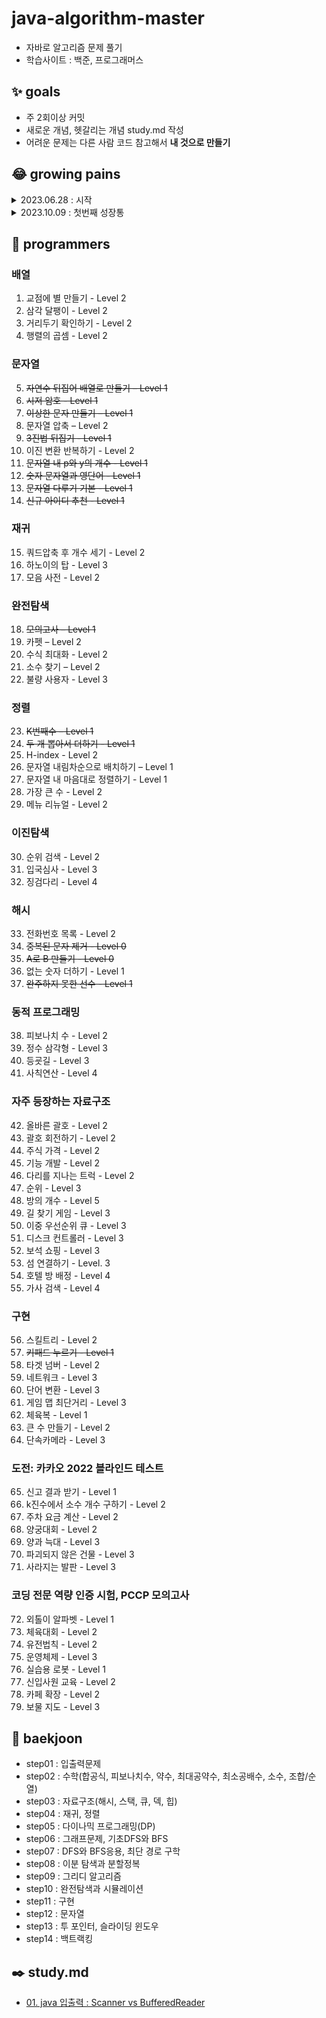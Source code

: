# java-algorithm-master
- 자바로 알고리즘 문제 풀기
- 학습사이트 : 백준, 프로그래머스

## ✨ goals
- 주 2회이상 커밋
- 새로운 개념, 헷갈리는 개념 study.md 작성
- 어려운 문제는 다른 사람 코드 참고해서 **내 것으로 만들기**

## 😂 growing pains
<details>
<summary>2023.06.28 : 시작</summary>
    <img src="./img/230628_1.png">
    <img src="./img/230628_2.png">
</details>

<details>
<summary>2023.10.09 : 첫번째 성장통</summary>
    <img src="./img/231009_1.png">
    <img src="./img/231009_2.png">
</details>

## 🤖 programmers
### 배열
1. 교점에 별 만들기 - Level 2
2. 삼각 달팽이 - Level 2
3. 거리두기 확인하기 - Level 2
4. 행렬의 곱셈 - Level 2
### 문자열
5. ~~자연수 뒤집어 배열로 만들기 – Level 1~~
6. ~~시저 암호 - Level 1~~
7. ~~이상한 문자 만들기 – Level 1~~
8. 문자열 압축 – Level 2
9. ~~3진법 뒤집기 - Level 1~~
10. 이진 변환 반복하기 - Level 2
11. ~~문자열 내 p와 y의 개수 - Level 1~~
12. ~~숫자 문자열과 영단어 - Level 1~~
13. ~~문자열 다루기 기본 - Level 1~~
14. ~~신규 아이디 추천 - Level 1~~
### 재귀
15. 쿼드압축 후 개수 세기 - Level 2
16. 하노이의 탑 - Level 3
17. 모음 사전 - Level 2
### 완전탐색
18. ~~모의고사 – Level 1~~
19. 카펫 – Level 2
20. 수식 최대화 - Level 2
21. 소수 찾기 – Level 2
22. 불량 사용자 - Level 3
### 정렬
23. ~~K번째수 – Level 1~~
24. ~~두 개 뽑아서 더하기 - Level 1~~
25. H-index - Level 2
26. 문자열 내림차순으로 배치하기 – Level 1
27. 문자열 내 마음대로 정렬하기 - Level 1
28. 가장 큰 수 - Level 2
29. 메뉴 리뉴얼 - Level 2
### 이진탐색
30. 순위 검색 - Level 2
31. 입국심사 - Level 3
32. 징검다리 - Level 4
### 해시
33. 전화번호 목록 - Level 2
34. ~~중복된 문자 제거 - Level 0~~
35. ~~A로 B 만들기 - Level 0~~
36. 없는 숫자 더하기 - Level 1
37. ~~완주하지 못한 선수 - Level 1~~
### 동적 프로그래밍
38. 피보나치 수 - Level 2
39. 정수 삼각형 - Level 3
40. 등굣길 - Level 3
41. 사칙연산 - Level 4
### 자주 등장하는 자료구조
42. 올바른 괄호 - Level 2
43. 괄호 회전하기 - Level 2
44. 주식 가격 - Level 2
45. 기능 개발 - Level 2
46. 다리를 지나는 트럭 - Level 2
47. 순위 - Level 3
48. 방의 개수 - Level 5
49. 길 찾기 게임 - Level 3
50. 이중 우선순위 큐 - Level 3
51. 디스크 컨트롤러 - Level 3
52. 보석 쇼핑 - Level 3
53. 섬 연결하기 - Level. 3
54. 호텔 방 배정 - Level 4
55. 가사 검색 - Level 4
### 구현
56. 스킬트리 - Level 2
57. ~~키패드 누르기 - Level 1~~
58. 타겟 넘버 - Level 2
59. 네트워크 - Level 3
60. 단어 변환 - Level 3
61. 게임 맵 최단거리 - Level 3
62. 체육복 - Level 1
63. 큰 수 만들기 - Level 2
64. 단속카메라 - Level 3
### 도전: 카카오 2022 블라인드 테스트
65. 신고 결과 받기 - Level 1
66. k진수에서 소수 개수 구하기 - Level 2
67. 주차 요금 계산 - Level 2
68. 양궁대회 - Level 2
69. 양과 늑대 - Level 3
70. 파괴되지 않은 건물 - Level 3
71. 사라지는 발판 - Level 3
### 코딩 전문 역량 인증 시험, PCCP 모의고사
72. 외톨이 알파벳 - Level 1
73. 체육대회 - Level 2
74. 유전법칙 - Level 2
75. 운영체제 - Level 3
76. 실습용 로봇 - Level 1
77. 신입사원 교육 - Level 2
78. 카페 확장 - Level 2
79. 보물 지도 - Level 3

## 📌 baekjoon
- step01 : 입출력문제
- step02 : 수학(합공식, 피보나치수, 약수, 최대공약수, 최소공배수, 소수, 조합/순열)
- step03 : 자료구조(해시, 스택, 큐, 덱, 힙)
- step04 : 재귀, 정렬
- step05 : 다이나믹 프로그래밍(DP)
- step06 : 그래프문제, 기초DFS와 BFS
- step07 : DFS와 BFS응용, 최단 경로 구학
- step08 : 이분 탐색과 분할정복
- step09 : 그리디 알고리즘
- step10 : 완전탐색과 시뮬레이션
- step11 : 구현
- step12 : 문자열
- step13 : 투 포인터, 슬라이딩 윈도우
- step14 : 백트랙킹

## ✒️ study.md
- [01. java 입출력 : Scanner vs BufferedReader](./study/01.md)